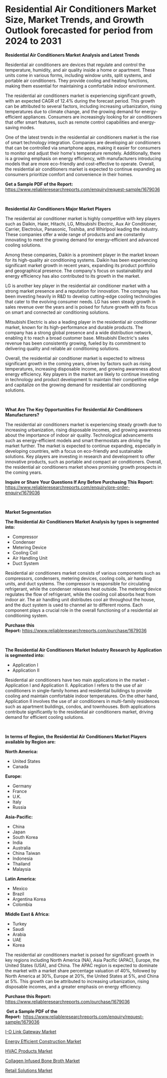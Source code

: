 <p><h1>Residential Air Conditioners Market Size, Market Trends, and Growth Outlook forecasted for period from 2024 to 2031</h1></p><p><strong>Residential Air Conditioners Market Analysis and Latest Trends</strong></p>
<p><p>Residential air conditioners are devices that regulate and control the temperature, humidity, and air quality inside a home or apartment. These units come in various forms, including window units, split systems, and portable air conditioners. They provide cooling and heating functions, making them essential for maintaining a comfortable indoor environment.</p><p>The residential air conditioners market is experiencing significant growth, with an expected CAGR of 12.4% during the forecast period. This growth can be attributed to several factors, including increasing urbanization, rising temperatures due to climate change, and the growing demand for energy-efficient appliances. Consumers are increasingly looking for air conditioners that offer smart features, such as remote control capabilities and energy-saving modes.</p><p>One of the latest trends in the residential air conditioners market is the rise of smart technology integration. Companies are developing air conditioners that can be controlled via smartphone apps, making it easier for consumers to monitor and adjust their home's temperature remotely. Additionally, there is a growing emphasis on energy efficiency, with manufacturers introducing models that are more eco-friendly and cost-effective to operate. Overall, the residential air conditioners market is expected to continue expanding as consumers prioritize comfort and convenience in their homes.</p></p>
<p><strong>Get a Sample PDF of the Report:&nbsp;</strong> <a href="https://www.reliableresearchreports.com/enquiry/request-sample/1679036">https://www.reliableresearchreports.com/enquiry/request-sample/1679036</a></p>
<p>&nbsp;</p>
<p><strong>Residential Air Conditioners Major Market Players</strong></p>
<p><p>The residential air conditioner market is highly competitive with key players such as Daikin, Haier, Hitachi, LG, Mitsubishi Electric, Aux Air Conditioner, Carrier, Electrolux, Panasonic, Toshiba, and Whirlpool leading the industry. These companies offer a wide range of products and are constantly innovating to meet the growing demand for energy-efficient and advanced cooling solutions.</p><p>Among these companies, Daikin is a prominent player in the market known for its high-quality air conditioning systems. Daikin has been experiencing significant market growth in recent years, expanding its product portfolio and geographical presence. The company's focus on sustainability and energy efficiency has also contributed to its growth in the market.</p><p>LG is another key player in the residential air conditioner market with a strong market presence and a reputation for innovation. The company has been investing heavily in R&D to develop cutting-edge cooling technologies that cater to the evolving consumer needs. LG has seen steady growth in sales revenue over the years and is poised for future growth with its focus on smart and connected air conditioning solutions.</p><p>Mitsubishi Electric is also a leading player in the residential air conditioner market, known for its high-performance and durable products. The company has a strong global presence and a wide distribution network, enabling it to reach a broad customer base. Mitsubishi Electric's sales revenue has been consistently growing, fueled by its commitment to delivering quality and reliable air conditioning solutions.</p><p>Overall, the residential air conditioner market is expected to witness significant growth in the coming years, driven by factors such as rising temperatures, increasing disposable income, and growing awareness about energy efficiency. Key players in the market are likely to continue investing in technology and product development to maintain their competitive edge and capitalize on the growing demand for residential air conditioning solutions.</p></p>
<p>&nbsp;</p>
<p><strong>What Are The Key Opportunities For Residential Air Conditioners Manufacturers?</strong></p>
<p><p>The residential air conditioners market is experiencing steady growth due to increasing urbanization, rising disposable incomes, and growing awareness about the importance of indoor air quality. Technological advancements such as energy-efficient models and smart thermostats are driving the market further. The market is expected to continue expanding, especially in developing countries, with a focus on eco-friendly and sustainable solutions. Key players are investing in research and development to offer innovative products, such as portable and compact air conditioners. Overall, the residential air conditioners market shows promising growth prospects in the coming years.</p></p>
<p><strong>Inquire or Share Your Questions If Any Before Purchasing This Report:</strong> <a href="https://www.reliableresearchreports.com/enquiry/pre-order-enquiry/1679036">https://www.reliableresearchreports.com/enquiry/pre-order-enquiry/1679036</a></p>
<p>&nbsp;</p>
<p><strong>Market Segmentation</strong></p>
<p><strong>The Residential Air Conditioners Market Analysis by types is segmented into:</strong></p>
<p><ul><li>Compressor</li><li>Condenser</li><li>Metering Device</li><li>Cooling Coil</li><li>Air Handling Unit</li><li>Duct System</li></ul></p>
<p><p>Residential air conditioners market consists of various components such as compressors, condensers, metering devices, cooling coils, air handling units, and duct systems. The compressor is responsible for circulating refrigerant, while the condenser releases heat outside. The metering device regulates the flow of refrigerant, while the cooling coil absorbs heat from indoor air. The air handling unit distributes cool air throughout the house, and the duct system is used to channel air to different rooms. Each component plays a crucial role in the overall functioning of a residential air conditioning system.</p></p>
<p><strong>Purchase this Report:&nbsp;</strong><a href="https://www.reliableresearchreports.com/purchase/1679036">https://www.reliableresearchreports.com/purchase/1679036</a></p>
<p>&nbsp;</p>
<p><strong>The Residential Air Conditioners Market Industry Research by Application is segmented into:</strong></p>
<p><ul><li>Application I</li><li>Application II</li></ul></p>
<p><p>Residential air conditioners have two main applications in the market - Application I and Application II. Application I refers to the use of air conditioners in single-family homes and residential buildings to provide cooling and maintain comfortable indoor temperatures. On the other hand, Application II involves the use of air conditioners in multi-family residences such as apartment buildings, condos, and townhouses. Both applications contribute significantly to the residential air conditioners market, driving demand for efficient cooling solutions.</p></p>
<p>&nbsp;</p>
<p><strong>In terms of Region, the Residential Air Conditioners Market Players available by Region are:</strong></p>
<p>
    <p> <strong> North America: </strong>
        <ul>
            <li>United States</li>
            <li>Canada</li>
        </ul>
        </p> 
    <p> <strong> Europe: </strong>
        <ul>
            <li>Germany</li>
            <li>France</li>
            <li>U.K.</li>
            <li>Italy</li>
            <li>Russia</li>
        </ul>
        </p> 
    <p> <strong> Asia-Pacific: </strong>
        <ul>
            <li>China</li>
            <li>Japan</li>
            <li>South Korea</li>
            <li>India</li>
            <li>Australia</li>
            <li>China Taiwan</li>
            <li>Indonesia</li>
            <li>Thailand</li>
            <li>Malaysia</li>
        </ul>
        </p> 
    <p> <strong> Latin America: </strong>
        <ul>
            <li>Mexico</li>
            <li>Brazil</li>
            <li>Argentina Korea</li>
            <li>Colombia</li>
        </ul>
        </p> 
    <p> <strong> Middle East & Africa: </strong>
        <ul>
            <li>Turkey</li>
            <li>Saudi</li>
            <li>Arabia</li>
            <li>UAE</li>
            <li>Korea</li>
        </ul>
    </p>
    </p>
<p><p>The residential air conditioners market is poised for significant growth in key regions including North America (NA), Asia Pacific (APAC), Europe, the United States (USA), and China. The APAC region is expected to dominate the market with a market share percentage valuation of 40%, followed by North America at 30%, Europe at 20%, the United States at 5%, and China at 5%. This growth can be attributed to increasing urbanization, rising disposable incomes, and a greater emphasis on energy efficiency.</p></p>
<p><strong>Purchase this Report: </strong><a href="https://www.reliableresearchreports.com/purchase/1679036">https://www.reliableresearchreports.com/purchase/1679036</a></p>
<p>&nbsp;<strong>Get a Sample PDF of the Report:&nbsp;&nbsp;</strong><a href="https://www.reliableresearchreports.com/enquiry/request-sample/1679036">https://www.reliableresearchreports.com/enquiry/request-sample/1679036</a></p>
<p><strong></strong></p>
<p><p><a href="https://issuu.com/reportprime-2/docs/i-o-link-gateway-market-size-2030.pptx">I-O Link Gateway Market</a></p><p><a href="https://github.com/YashRP12/Market-Research-Report-List-3/blob/main/energy-efficient-construction-market.md">Energy Efficient Construction Market</a></p><p><a href="https://github.com/khayangel/Market-Research-Report-List-2/blob/main/hvac-products-market.md">HVAC Products Market</a></p><p><a href="https://issuu.com/reportprime-2/docs/collagen-infused-bone-broth-market-size-2030.pptx">Collagen Infused Bone Broth Market</a></p><p><a href="https://medium.com/p/98eec8e84739/edit">Retail Solutions Market</a></p></p>